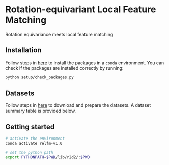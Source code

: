 # Rotation-equivariant Local Feature Matching
Rotation equivariance meets local feature matching

## Installation

Follow steps in [here](./setup/README.md) to install the packages in a `conda` environment. You can check if the packages are installed correctly by running:
```bash
python setup/check_packages.py
```

## Datasets

Follow steps in [here](./data/README.md) to download and prepare the datasets. A dataset summary table is provided below.

## Getting started

```bash
# activate the environment
conda activate relfm-v1.0

# set the python path
export PYTHONPATH=$PWD/lib/r2d2/:$PWD
```